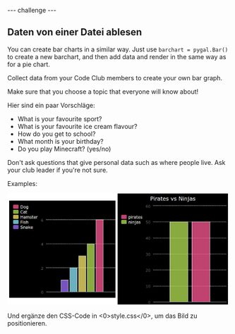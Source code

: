 \--- challenge \---

## Daten von einer Datei ablesen

You can create bar charts in a similar way. Just use `barchart = pygal.Bar()` to create a new barchart, and then add data and render in the same way as for a pie chart.

Collect data from your Code Club members to create your own bar graph.

Make sure that you choose a topic that everyone will know about!

Hier sind ein paar Vorschläge:

+ What is your favourite sport?
+ What is your favourite ice cream flavour?
+ How do you get to school?
+ What month is your birthday?
+ Do you play Minecraft? (yes/no)

Don't ask questions that give personal data such as where people live. Ask your club leader if you're not sure.

Examples:

![Screenshot](images/pets-bar-examples.png)

Und ergänze den CSS-Code in <0>style.css</0>, um das Bild zu positionieren.